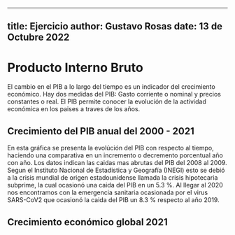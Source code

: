 ---
title: Ejercicio 
author: Gustavo Rosas
date: 13 de Octubre 2022
---------------------------------

# Producto Interno Bruto

El cambio en el PIB a lo largo del tiempo es un indicador del crecimiento económico. Hay dos medidas del PIB: Gasto corriente o nominal y precios constantes o real. El PIB permite conocer la evolución de la actividad económica en los paises a traves de los años.

## Crecimiento del PIB anual del 2000 - 2021

En esta gráfica se presenta la evolúción del PIB con respecto al tiempo, haciendo una comparativa en un incremento o decremento porcentual año con año. Los datos indican las caidas mas abrutas del PIB del 2008 al 2009. Segun el Instituto Nacional de Estadistica y Geografía (INEGI) esto se debió a la crisis mundial de origen estadounidense llamada la crisis hipotecaria subprime, la cual ocasionó una caida del PIB en un 5.3 %. Al llegar al 2020 nos encontramos con la emergencia sanitaria ocasionada por el virus SARS-CoV2 que ocasionó la caida del PIB un 8.3 % respecto al año 2019. 

## Crecimiento económico global 2021


